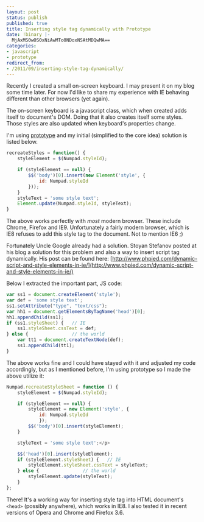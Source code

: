 ```yaml
---
layout: post
status: publish
published: true
title: Inserting style tag dynamically with Prototype
date: !binary |-
  MjAxMS0wOS0xNiAwMTo0NDoxNSAtMDQwMA==
categories:
- javascript
- prototype
redirect_from:
- /2011/09/inserting-style-tag-dynamically/
---
```


Recently I created a small on-screen keyboard. I may present it on my blog some time later. For now I'd like to share my
experience with IE behaving different than other browsers (yet again).

The on-screen keyboard is a javascript class, which when created adds itself to document's DOM. Doing that it also
creates itself some styles. Those styles are also updated when keyboard's properties change.

<!--more-->

I'm using [prototype](http://www.prototypejs.org/) and my initial (simplified to the core idea) solution is listed below.

``` js
recreateStyles = function() {
    styleElement = $(Numpad.styleId);

    if (styleElement == null) {
        $$('body')[0].insert(new Element('style', {
            id: Numpad.styleId
        }));
    }
    styleText = 'some style text';
    Element.update(Numpad.styleId, styleText);
}
```

The above works perfectly with *most* modern browser. These include Chrome, Firefox and IE9. Unfortunately a fairly
modern browser, which is IE8 refuses to add this style tag to the document. Not to mention IE6 ;)

Fortunately Uncle Google already had a solution. Stoyan Stefanov posted at his blog a solution for this problem and also 
a way to insert script tag dynamically. His post can be found here: [http://www.phpied.com/dynamic-script-and-style-elements-in-ie/](http://www.phpied.com/dynamic-script-and-style-elements-in-ie/)

Below I extracted the important part, JS code:
``` js
var ss1 = document.createElement('style');
var def = 'some style text';
ss1.setAttribute("type", "text/css");
var hh1 = document.getElementsByTagName('head')[0];
hh1.appendChild(ss1);
if (ss1.styleSheet) {   // IE
    ss1.styleSheet.cssText = def;
} else {                // the world
    var tt1 = document.createTextNode(def);
    ss1.appendChild(tt1);
}
```

The above works fine and I could have stayed with it and adjusted my code accordingly, but as I mentioned before,
I'm using prototype so I made the above utilize it:

``` js
Numpad.recreateStyleSheet = function () {
    styleElement = $(Numpad.styleId);

    if (styleElement == null) {
        styleElement = new Element('style', {
            id: Numpad.styleId
            });
        $$('body')[0].insert(styleElement);
    }

    styleText = 'some style text';</p>

    $$('head')[0].insert(styleElement);
    if (styleElement.styleSheet) {   // IE
        styleElement.styleSheet.cssText = styleText;
    } else {                // the world
        styleElement.update(styleText);
    }
};
```

There! It's a working way for inserting style tag into HTML document's `<head>` (possibly anywhere), which works in IE8.
I also tested it in recent versions of Opera and Chrome and Firefox 3.6.

